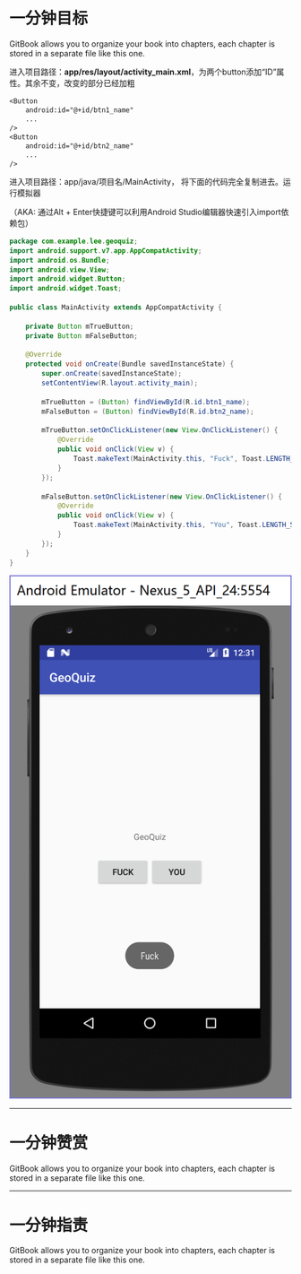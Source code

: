 # 一分钟目标

GitBook allows you to organize your book into chapters, each chapter is stored in a separate file like this one.

进入项目路径：**app/res/layout/activity\_main.xml**，为两个button添加“ID”属性。其余不变，改变的部分已经加粗

```
<Button
    android:id="@+id/btn1_name"
    ...
/>
<Button
    android:id="@+id/btn2_name"
    ...
/>
```

进入项目路径：app/java/项目名/MainActivity， 将下面的代码完全复制进去。运行模拟器

（AKA:  通过Alt + Enter快捷键可以利用Android Studio编辑器快速引入import依赖包）

```java
package com.example.lee.geoquiz;
import android.support.v7.app.AppCompatActivity;
import android.os.Bundle;
import android.view.View;
import android.widget.Button;
import android.widget.Toast;

public class MainActivity extends AppCompatActivity {

    private Button mTrueButton;
    private Button mFalseButton;

    @Override
    protected void onCreate(Bundle savedInstanceState) {
        super.onCreate(savedInstanceState);
        setContentView(R.layout.activity_main);

        mTrueButton = (Button) findViewById(R.id.btn1_name);
        mFalseButton = (Button) findViewById(R.id.btn2_name);

        mTrueButton.setOnClickListener(new View.OnClickListener() {
            @Override
            public void onClick(View v) {
                Toast.makeText(MainActivity.this, "Fuck", Toast.LENGTH_SHORT).show();
            }
        });

        mFalseButton.setOnClickListener(new View.OnClickListener() {
            @Override
            public void onClick(View v) {
                Toast.makeText(MainActivity.this, "You", Toast.LENGTH_SHORT).show();
            }
        });
    }
}
```

![](/assets/import.png)

---

# 一分钟赞赏

GitBook allows you to organize your book into chapters, each chapter is stored in a separate file like this one.

---

# 一分钟指责

GitBook allows you to organize your book into chapters, each chapter is stored in a separate file like this one.

